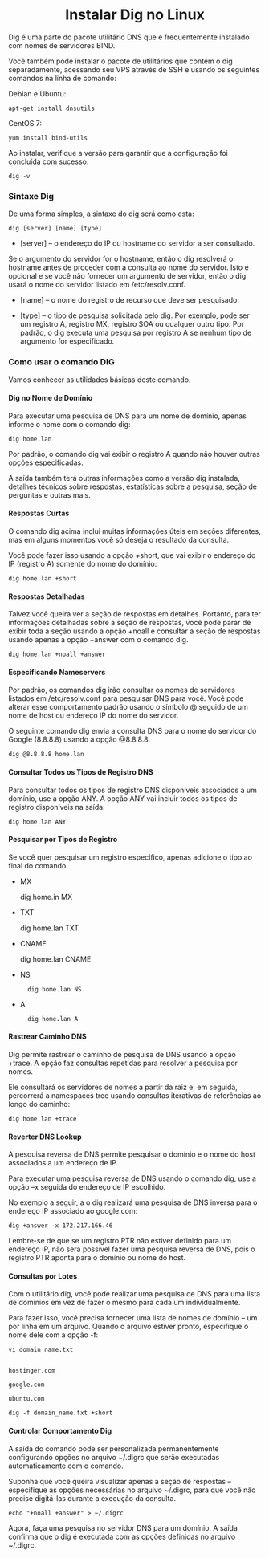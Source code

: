 <h1 align="center"> Instalar Dig no Linux </h1>

Dig é uma parte do pacote utilitário DNS que é frequentemente instalado com nomes de servidores BIND.

Você também pode instalar o pacote de utilitários que contém o dig separadamente, acessando seu VPS através de SSH e usando os seguintes comandos na linha de comando:

Debian e Ubuntu:

    apt-get install dnsutils

CentOS 7:

    yum install bind-utils

Ao instalar, verifique a versão para garantir que a configuração foi concluída com sucesso:

    dig -v

<h3>Sintaxe Dig</h3>

De uma forma simples, a sintaxe do dig será como esta:

    dig [server] [name] [type]

* [server] – o endereço do IP ou hostname do servidor a ser consultado.

<p>Se o argumento do servidor for o hostname, então o dig resolverá o hostname antes de proceder com a consulta ao nome do servidor.
Isto é opcional e se você não fornecer um argumento de servidor, então o dig usará o nome do servidor listado em /etc/resolv.conf.</p>

* [name] – o nome do registro de recurso que deve ser pesquisado.

* [type] – o tipo de pesquisa solicitada pelo dig. Por exemplo, pode ser um registro A, registro MX, registro SOA ou qualquer outro tipo. Por padrão, o dig executa uma pesquisa por registro A se nenhum tipo de argumento for especificado.

<h3> Como usar o comando DIG </h3>

Vamos conhecer as utilidades básicas deste comando.

<h4> Dig no Nome de Domínio</h4>

Para executar uma pesquisa de DNS para um nome de domínio, apenas informe o nome com o comando dig:

    dig home.lan

Por padrão, o comando dig vai exibir o registro A quando não houver outras opções especificadas.

A saída também terá outras informações como a versão dig instalada, detalhes técnicos sobre respostas, estatísticas sobre a pesquisa, seção de perguntas e outras mais.

<h4> Respostas Curtas </h4>

O comando dig acima inclui muitas informações úteis em seções diferentes, mas em alguns momentos você só deseja o resultado da consulta.

Você pode fazer isso usando a opção +short, que vai exibir o endereço do IP (registro A) somente do nome do domínio:

    dig home.lan +short

<h4> Respostas Detalhadas</h4>

Talvez você queira ver a seção de respostas em detalhes. Portanto, para ter informações detalhadas sobre a seção de respostas, você pode parar de exibir toda a seção usando a opção +noall e consultar a seção de respostas usando apenas a opção +answer com o comando dig.

    dig home.lan +noall +answer

<h4> Especificando Nameservers </h4>

Por padrão, os comandos dig irão consultar os nomes de servidores listados em /etc/resolv.conf para pesquisar DNS para você. Você pode alterar esse comportamento padrão usando o símbolo @ seguido de um nome de host ou endereço IP do nome do servidor.

O seguinte comando dig envia a consulta DNS para o nome do servidor do Google (8.8.8.8) usando a opção @8.8.8.8.

    dig @8.8.8.8 home.lan

<h4> Consultar Todos os Tipos de Registro DNS </h4>

Para consultar todos os tipos de registro DNS disponíveis associados a um domínio, use a opção ANY. A opção ANY vai incluir todos os tipos de registro disponíveis na saída:

    dig home.lan ANY

<h4> Pesquisar por Tipos de Registro </h4>

Se você quer pesquisar um registro específico, apenas adicione o tipo ao final do comando.

* MX

    dig home.in MX

* TXT

    dig home.lan TXT

* CNAME

    dig home.lan CNAME

* NS

        dig home.lan NS

* A

        dig home.lan A

<h4> Rastrear Caminho DNS </h4>

Dig permite rastrear o caminho de pesquisa de DNS usando a opção +trace. A opção faz consultas repetidas para resolver a pesquisa por nomes.

Ele consultará os servidores de nomes a partir da raiz e, em seguida, percorrerá a namespaces tree usando consultas iterativas de referências ao longo do caminho:

    dig home.lan +trace

<h4> Reverter DNS Lookup </h4>

A pesquisa reversa de DNS permite pesquisar o domínio e o nome do host associados a um endereço de IP.

Para executar uma pesquisa reversa de DNS usando o comando dig, use a opção –x seguida do endereço de IP escolhido.

No exemplo a seguir, a o dig realizará uma pesquisa de DNS inversa para o endereço IP associado ao google.com:

    dig +answer -x 172.217.166.46

Lembre-se de que se um registro PTR não estiver definido para um endereço IP, não será possível fazer uma pesquisa reversa de DNS, pois o registro PTR aponta para o domínio ou nome do host.

<h4> Consultas por Lotes </h4>

Com o utilitário dig, você pode realizar uma pesquisa de DNS para uma lista de domínios em vez de fazer o mesmo para cada um individualmente.

Para fazer isso, você precisa fornecer uma lista de nomes de domínio – um por linha em um arquivo. Quando o arquivo estiver pronto, especifique o nome dele com a opção -f:

    vi domain_name.txt

```

hostinger.com
    
google.com

ubuntu.com

```

    dig -f domain_name.txt +short

<h4> Controlar Comportamento Dig </h4>

A saída do comando pode ser personalizada permanentemente configurando opções no arquivo ~/.digrc que serão executadas automaticamente com o comando.

Suponha que você queira visualizar apenas a seção de respostas – especifique as opções necessárias no arquivo ~/.digrc, para que você não precise digitá-las durante a execução da consulta.

    echo "+noall +answer" > ~/.digrc

Agora, faça uma pesquisa no servidor DNS para um domínio. A saída confirma que o dig é executada com as opções definidas no arquivo ~/.digrc.